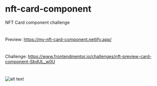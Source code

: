 # nft-card-component
NFT Card component challenge 
#
Preview: https://my-nft-card-component.netlify.app/
#
Challenge: https://www.frontendmentor.io/challenges/nft-preview-card-component-SbdUL_w0U
#
![alt text](https://res.cloudinary.com/dz209s6jk/image/upload/q_auto:good,w_900/Challenges/sr9i7z9p1tfb2m40pigu.jpg)
